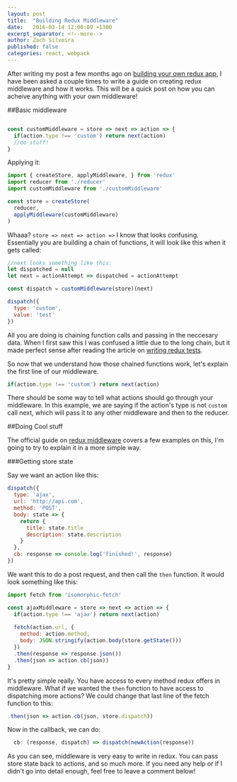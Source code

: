 ```yaml
---
layout: post
title:  "Building Redux Middleware"
date:   2016-03-14 12:00:09 +1300
excerpt_separator: <!--more-->
author: Zach Silveira
published: false
categories: react, webpack
---
```


After writing my post a few months ago on [building your own redux app](https://reactjsnews.com/your-first-redux-app), I have been asked a couple times to write a guide on creating redux middleware and how it works. This will be a quick post on how you can acheive anything with your own middleware!

<!--more-->

##Basic middleware

```js

const customMiddleware = store => next => action => {
  if(action.type !== 'custom') return next(action)
  //do stuff!
}
```

Applying it:

```js
import { createStore, applyMiddleware, } from 'redux'
import reducer from './reducer'
import customMiddleware from './customMiddleware'

const store = createStore(
  reducer,
  applyMiddleware(customMiddleware)
)
```

Whaaa? `store => next => action =>` I know that looks confusing. Essentially you are building a chain of functions, it will look like this when it gets called:

```js
//next looks something like this:
let dispatched = null
let next = actionAttempt => dispatched = actionAttempt 

const dispatch = customMiddleware(store)(next)

dispatch({
  type: 'custom',
  value: 'test'
})
```

All you are doing is chaining function calls and passing in the neccesary data. When I first saw this I was confused a little due to the long chain, but it made perfect sense after reading the article on [writing redux tests](http://redux.js.org/docs/recipes/WritingTests.html). 

So now that we understand how those chained functions work, let's explain the first line of our middleware.

```js
if(action.type !== 'custom') return next(action)
```

There should be some way to tell what actions should go through your middleware. In this example, we are saying if the action's type is not `custom` call next, which will pass it to any other middleware and then to the reducer.

##Doing Cool stuff

The official guide on [redux middleware](http://redux.js.org/docs/advanced/Middleware.html) covers a few examples on this, I'm going to try to explain it in a more simple way.

###Getting store state

Say we want an action like this:

```js
dispatch({
  type: 'ajax',
  url: 'http://api.com',
  method: 'POST',
  body: state => {
    return {
      title: state.title
      description: state.description
    }
  },
  cb: response => console.log('finished!', response)
})

```

We want this to do a post request, and then call the `then` function. It would look something like this:

```js
import fetch from 'isomorphic-fetch'

const ajaxMiddleware = store => next => action => {
  if(action.type !== 'ajax') return next(action)
  
  fetch(action.url, {
    method: action.method,
    body: JSON.stringify(action.body(store.getState()))
  })
  .then(response => response.json())
  .then(json => action.cb(json))
}
```

It's pretty simple really. You have access to every method redux offers in middleware. What if we wanted the `then` function to have access to dispatching more actions? We could change that last line of the fetch function to this: 

```js
.then(json => action.cb(json, store.dispatch))
```

Now in the callback, we can do:

```js
  cb: (response, dispatch) => dispatch(newAction(response))

```

As you can see, middleware is very easy to write in redux. You can pass store state back to actions, and so much more. If you need any help or if I didn't go into detail enough, feel free to leave a comment below!